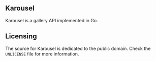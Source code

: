 ## Karousel

Karousel is a gallery API implemented in Go.

## Licensing

The source for Karousel is dedicated to the public domain. Check the `UNLICENSE`
file for more information.
